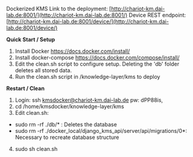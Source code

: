 Dockerized KMS
Link to the deployment: [http://chariot-km.dai-lab.de:8001/](http://chariot-km.dai-lab.de:8001/)
Device REST endpoint: [http://chariot-km.dai-lab.de:8001/device/](http://chariot-km.dai-lab.de:8001/device/)

**Quick Start / Setup**

1. Install Docker https://docs.docker.com/install/
2. Install docker-compose https://docs.docker.com/compose/install/
3. Edit the clean.sh script to configure setup. Deleting the 'db' folder deletes all stored data. 
4. Run the clean.sh script in /knowledge-layer/kms to deploy

**Restart / Clean**

1. Login: ssh kmsdocker@chariot-km.dai-lab.de pw: dPP88is,
2. cd /home/kmsdocker/knowledge-layer/kms
3. Edit clean.sh: 
*  sudo rm -rf ./db/* : Deletes the database
*  sudo rm -rf ./docker_local/django_kms_api/server/api/migrations/0*: Necessary to recreate database structure
4. sudo sh clean.sh

